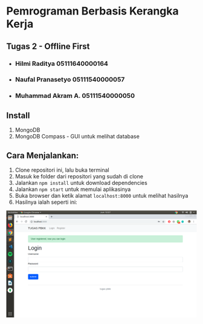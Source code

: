 # Pemrograman Berbasis Kerangka Kerja
## Tugas 2 - Offline First
   
   - ### Hilmi Raditya       05111640000164
   - ### Naufal Pranasetyo   05111540000057
   - ### Muhammad Akram A.   05111540000050

## Install
1. MongoDB
2. MongoDB Compass - GUI untuk melihat database
   
## Cara Menjalankan:
1. Clone repositori ini, lalu buka terminal
2. Masuk ke folder dari repositori yang sudah di clone 
3. Jalankan `npm install` untuk download dependencies 
4. Jalankan `npm start` untuk memulai aplikasinya
5. Buka browser dan ketik alamat `localhost:8000` untuk melihat hasilnya
6. Hasilnya ialah seperti ini:

![hasil](/hasil.png)
